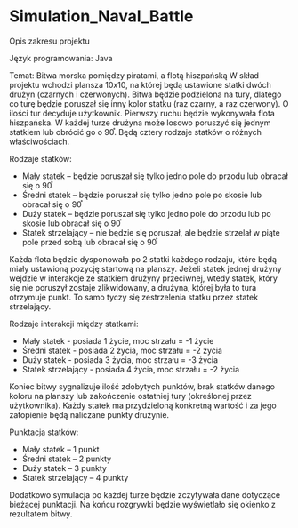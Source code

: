 # Simulation_Naval_Battle
Opis zakresu projektu

Język programowania: Java

Temat: Bitwa morska pomiędzy piratami, a flotą hiszpańską
W skład projektu wchodzi plansza 10x10, na której będą ustawione statki dwóch drużyn (czarnych i czerwonych). Bitwa będzie podzielona na tury, dlatego co turę będzie poruszał się inny kolor statku (raz czarny, a raz czerwony). O ilości tur decyduje użytkownik. Pierwszy ruchu będzie wykonywała flota hiszpańska. W każdej turze drużyna może losowo poruszyć się jednym statkiem lub obrócić go o 90֯. Będą cztery rodzaje statków o różnych właściwościach.

Rodzaje statków:
- Mały statek – będzie poruszał się tylko jedno pole do przodu lub obracał się o 90֯
- Średni statek – będzie poruszał się tylko jedno pole po skosie lub obracał się o 90֯
- Duży statek – będzie poruszał się tylko jedno pole do przodu lub po skosie lub obracał się o 90֯
- Statek strzelający – nie będzie się poruszał, ale będzie strzelał w piąte pole przed sobą lub obracał się o 90֯ 

Każda flota będzie dysponowała po 2 statki każdego rodzaju, które będą miały ustawioną pozycję startową na planszy. 
Jeżeli statek jednej drużyny wejdzie w interakcje ze statkiem drużyny przeciwnej, wtedy 
statek, który się nie poruszył zostaje zlikwidowany, a drużyna, której była to tura otrzymuje punkt. To 
samo tyczy się zestrzelenia statku przez statek strzelający. 

Rodzaje interakcji między statkami:
- Mały statek - posiada 1 życie, moc strzału = -1 życie
- Średni statek - posiada 2 życia, moc strzału = -2 życia
- Duży statek - posiada 3 życia, moc strzału = -3 życia
- Statek strzelający - posiada 4 życia, moc strzału = -2 życia

Koniec bitwy sygnalizuje ilość zdobytych punktów, brak statków danego koloru na planszy lub zakończenie ostatniej tury (określonej przez użytkownika). 
Każdy statek ma przydzieloną konkretną wartość i za jego zatopienie będą naliczane punkty drużynie.

Punktacja statków:
- Mały statek – 1 punkt
- Średni statek – 2 punkty
- Duży statek – 3 punkty
- Statek strzelający – 4 punkty

Dodatkowo symulacja po każdej turze będzie zczytywała dane dotyczące bieżącej punktacji.
Na końcu rozgrywki będzie wyświetlało się okienko z rezultatem bitwy.
